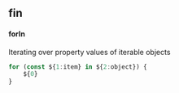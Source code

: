 ## fin
#### forIn
Iterating over property values of iterable objects
```js
for (const ${1:item} in ${2:object}) {
	${0}
}
```